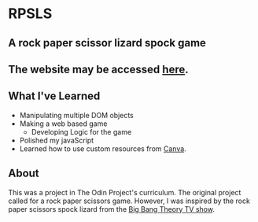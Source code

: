 # RPSLS
## A rock paper scissor lizard spock game

## The website may be accessed [here](https://czaplickijakub.github.io/Rock-Paper-Scissors-Lizard-Spock/).

## What I've Learned
- Manipulating multiple DOM objects
- Making a web based game
  - Developing Logic for the game
- Polished my javaScript
- Learned how to use custom resources from [Canva](https://www.canva.com/).

## About
This was a project in The Odin Project's curriculum. The original project called for a rock paper scissors game. However, I was inspired by the rock paper scissors spock lizard from the [Big Bang Theory TV show](https://bigbangtheory.fandom.com/wiki/Rock,_Paper,_Scissors,_Lizard,_Spock).
